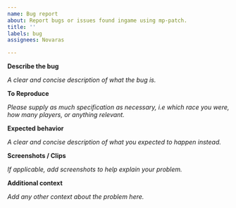 ```yaml
---
name: Bug report
about: Report bugs or issues found ingame using mp-patch.
title: ''
labels: bug
assignees: Novaras

---
```


**Describe the bug**

_A clear and concise description of what the bug is._

**To Reproduce**

_Please supply as much specification as necessary, i.e which race you were, how many players, or anything relevant._

**Expected behavior**

_A clear and concise description of what you expected to happen instead._

**Screenshots / Clips**

_If applicable, add screenshots to help explain your problem._

**Additional context**

_Add any other context about the problem here._
